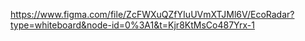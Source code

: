 https://www.figma.com/file/ZcFWXuQZfYIuUVmXTJMl6V/EcoRadar?type=whiteboard&node-id=0%3A1&t=Kjr8KtMsCo487Yrx-1
